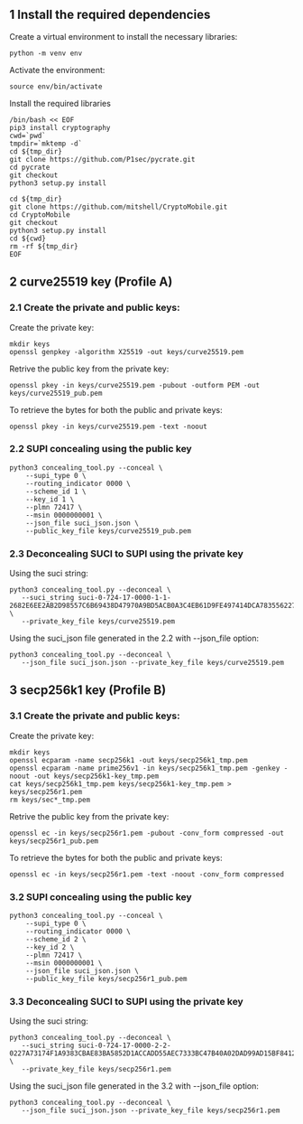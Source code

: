 ## 1 Install the required dependencies
Create a virtual environment to install the necessary libraries:
```shell
python -m venv env
```

Activate the environment:
```shell
source env/bin/activate
```

Install the required libraries
```shell
/bin/bash << EOF 
pip3 install cryptography
cwd=`pwd`
tmpdir=`mktemp -d`
cd ${tmp_dir}
git clone https://github.com/P1sec/pycrate.git
cd pycrate 
git checkout
python3 setup.py install

cd ${tmp_dir}
git clone https://github.com/mitshell/CryptoMobile.git
cd CryptoMobile 
git checkout
python3 setup.py install
cd ${cwd}
rm -rf ${tmp_dir}
EOF

```

## 2 curve25519 key (Profile A)

### 2.1 Create the private and public keys:
Create the private key:
```shell
mkdir keys
openssl genpkey -algorithm X25519 -out keys/curve25519.pem
```

Retrive the public key from the private key:
```shell
openssl pkey -in keys/curve25519.pem -pubout -outform PEM -out keys/curve25519_pub.pem
```

To retrieve the bytes for both the public and private keys:
```shell
openssl pkey -in keys/curve25519.pem -text -noout
```

### 2.2 SUPI concealing using the public key
```shell
python3 concealing_tool.py --conceal \
    --supi_type 0 \
	--routing_indicator 0000 \
	--scheme_id 1 \
	--key_id 1 \
	--plmn 72417 \
	--msin 0000000001 \
    --json_file suci_json.json \
	--public_key_file keys/curve25519_pub.pem
```

### 2.3 Deconcealing SUCI to SUPI using the private key

Using the suci string:
```shell
python3 concealing_tool.py --deconceal \
   --suci_string suci-0-724-17-0000-1-1-2682E6EE2AB2D98557C6B69438D47970A9BD5ACB0A3C4EB61D9FE497414DCA783556227BD4BC80E8320F95985D  \
   --private_key_file keys/curve25519.pem
```

Using the suci_json file generated in the 2.2 with --json_file option:
```shell
python3 concealing_tool.py --deconceal \
   --json_file suci_json.json --private_key_file keys/curve25519.pem 
```


## 3 secp256k1 key (Profile B)

### 3.1 Create the private and public keys:
Create the private key:
```shell
mkdir keys
openssl ecparam -name secp256k1 -out keys/secp256k1_tmp.pem
openssl ecparam -name prime256v1 -in keys/secp256k1_tmp.pem -genkey -noout -out keys/secp256k1-key_tmp.pem 
cat keys/secp256k1_tmp.pem keys/secp256k1-key_tmp.pem > keys/secp256r1.pem
rm keys/sec*_tmp.pem 
```

Retrive the public key from the private key:
```shell
openssl ec -in keys/secp256r1.pem -pubout -conv_form compressed -out keys/secp256r1_pub.pem
```

To retrieve the bytes for both the public and private keys:
```shell
openssl ec -in keys/secp256r1.pem -text -noout -conv_form compressed
```

### 3.2 SUPI concealing using the public key
```shell
python3 concealing_tool.py --conceal \
    --supi_type 0 \
	--routing_indicator 0000 \
	--scheme_id 2 \
	--key_id 2 \
	--plmn 72417 \
	--msin 0000000001 \
    --json_file suci_json.json \
	--public_key_file keys/secp256r1_pub.pem
```

### 3.3 Deconcealing SUCI to SUPI using the private key

Using the suci string:
```shell
python3 concealing_tool.py --deconceal \
   --suci_string suci-0-724-17-0000-2-2-0227A73174F1A9383CBAE83BA5852D1ACCADD55AEC7333BC47B40A02DAD99AD15BF8412D19A715497ED4A1C1B3B1  \
   --private_key_file keys/secp256r1.pem
```

Using the suci_json file generated in the 3.2 with --json_file option:
```shell
python3 concealing_tool.py --deconceal \
   --json_file suci_json.json --private_key_file keys/secp256r1.pem
```